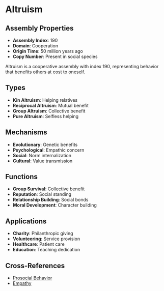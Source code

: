 # Altruism

## Assembly Properties
- **Assembly Index**: 190
- **Domain**: Cooperation
- **Origin Time**: 50 million years ago
- **Copy Number**: Present in social species

Altruism is a cooperative assembly with index 190, representing behavior that benefits others at cost to oneself.

## Types
- **Kin Altruism**: Helping relatives
- **Reciprocal Altruism**: Mutual benefit
- **Group Altruism**: Collective benefit
- **Pure Altruism**: Selfless helping

## Mechanisms
- **Evolutionary**: Genetic benefits
- **Psychological**: Empathic concern
- **Social**: Norm internalization
- **Cultural**: Value transmission

## Functions
- **Group Survival**: Collective benefit
- **Reputation**: Social standing
- **Relationship Building**: Social bonds
- **Moral Development**: Character building

## Applications
- **Charity**: Philanthropic giving
- **Volunteering**: Service provision
- **Healthcare**: Patient care
- **Education**: Teaching dedication

## Cross-References
- [Prosocial Behavior](/domains/cognitive/social_cognition/prosocial_behavior.md)
- [Empathy](/domains/cognitive/social_cognition/empathy.md)